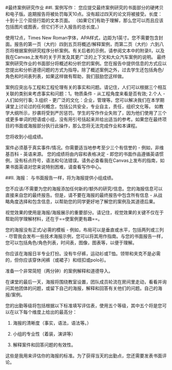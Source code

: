 #最终案例研究作业
##I. 案例写作：
您应提交最终案例研究的书面部分的硬拷贝和电子版。逾期报告将被处罚每天10点。没有超过四天的论文将被接受。长度：十到十三个双倍行距的文本页面。 （如果它们有助于理解，那么您可以而且应该包括图片或图表，但它们不计入报告的总长度。）

使用12点，Times New Roman字体，APA样式，边距为1英寸。您不需要包含封面。报告的第一页（大约）四到五页将概述/解释案例，而第二页（大约）六到八页将根据案例研究程序分析案例。有关后者的示例，请参阅文本中的附录II，以及我在Canvas上发布的关于开发及其更广泛的上下文和大众汽车案例的说明。
最终案例研究作业的书面部分将概述和分析您的案例。您在报告中提供信息的方式应以您提出和分析道德问题的方式为指导。除了概述案例之外，过去学生还包括角色/角色和时间表列表，如果这样做有帮助，我们鼓励您这样做。

案例应突出与工程和工程伦理有关的事实和问题。请记住，人们可以根据三个相互关联的类别来考虑事实和问题：1。物质条件 - 从工程角度来看是否有效; 2.个人 - 人们如何行事; 3.组织 - 更广泛的文化：企业，管理等。您可以解决我们在本学期课堂上讨论过的任何概念，包括公共安全，专业自主，责任，组织文化等。
如教学大纲所示，抄袭将受到严厉惩罚。学生的写作作业失败了，因为他们使用了三个或更多单词的短语或小组，没有用引号括起来并给出适当的参考。如果您在最终项目的书面或海报部分执行此操作，那么您将无法完成作业和本课程。

您将收到小组成绩。

案件必须基于真实事件/情况。你需要适当地参考至少三个有信誉的 - 例如，非维基百科 - 英语来源。
您的成绩将由内容和表格决定 - 即您的书面作品遵循英语惯例，没有标点符号，语法和句法错误。请务必查看我在Canvas上发布的指南，如果书面英语对您来说特别困难，请查看写作中心。

##II. 海报：
与书面报告一样，将为海报提供小组成绩。

您不应该/不需要为您的海报添加任何新的/额外的研究/信息。您的海报信息可以直接来自您的最终报告。但是，请不要在海报的最终报告中包含所有信息 - 从战略角度选择和包含信息，以帮助您的同学更好地了解您的案例及其道德后果。

视觉效果的使用是海报/海报展示的重要部分。请记住，视觉效果的关键不仅在于帮助同学理解材料，还在于==使案例更有趣==。

您的海报没有正式/必需的模板 - 例如，布局可以是垂直或水平，包括两列或三列 - 尽管我会发布一些技术海报示例，您可以将其用作指南。与您的书面报告一样，您可以包括角色/角色列表，时间表，图像，图表等，以便于理解。

你应该在海报日半专业打扮。没有牛仔裤，运动衫或T恤。领带和夹克不是必需的，但你应该穿休闲裤（或裙子）和纽扣或polo衫。

准备一个非常简短（两分钟）的案例解释和道德导入。

在课堂的最后一天，海报将围绕教室设置，团队成员轮流在房间里走动，看看并询问其他团体的问题，或留下自己的海报，解释和回答有关他们的问题。自己的海报/案例。

您的出勤等级将包括根据以下标准填写评估表，使用五个等级，其中五个将是您可以在以下每个维度上给出的最高分：

1. 海报的清晰度（事实，语法，语法等。）

2. 小组的专业性（着装，演讲等）

3. 解释案件和回答问题的有效性。

这些是我用来评估你的海报的标准。为了获得当天的出勤点，您还需要发表书面评论。